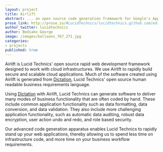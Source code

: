 ```yaml
---
layout: project
title: Airlift
abstract: ... an open source code generation framework for Google's App Engine and Amazon Web Services.
prose_link: http://prose.io/#LucidTechnics/lucidtechnics.github.com/edit/master/_posts/projects/0100-01-01-airlift.md
author_twitter: lucidtechnics
author: Bediako George
image: /images/balloons_767_271.jpg
categories:
- projects
published: true
---
```


Airlift is Lucid Technics' open source rapid web development framework designed to work with cloud infrastructures. We use Airlift to rapidly build secure and scalable cloud applications.  Much of the software created using Airlift is generated from <a href="http://lucidtechnics.github.com/projects/dictation.html">Dictation</a>, Lucid Technics' open source human readable business requirements language.

Using <a href="http://lucidtechnics.github.com/projects/dictation.html">Dictation</a> with Airlift, Lucid Technics can generate software to deliver many modes of business functionality that are often coded by hand.  These include common application functionality such as data formatting, data conversion, and data validation.  They also include more challenging application functionality, such as automatic data auditing, robust data encryption, user action undo and redo, and role based security.

Our advanced code generation apparatus enables Lucid Technics to rapidly stand up your web applications, thereby allowing us to spend less time on infrastructure code, and more time on your business workflow requirements.